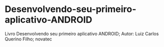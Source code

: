 # Desenvolvendo-seu-primeiro-aplicativo-ANDROID

Livro Desenvolvendo seu primeiro aplicativo ANDROID;
Autor: Luiz Carlos Querino Filho;
novatec
